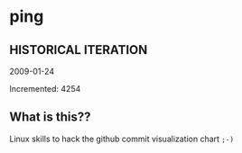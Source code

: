 # ping

## HISTORICAL ITERATION
2009-01-24

Incremented: 4254

## What is this?? 
Linux skills to hack the github commit visualization chart `;-)`
